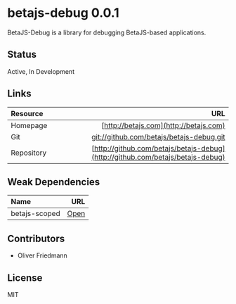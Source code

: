 # betajs-debug 0.0.1

BetaJS-Debug is a library for debugging BetaJS-based applications.


## Status
Active, In Development


## Links
| Resource   | URL |
| :--------- | --: |
| Homepage   | [http://betajs.com](http://betajs.com) |
| Git        | [git://github.com/betajs/betajs-debug.git](git://github.com/betajs/betajs-debug.git) |
| Repository | [http://github.com/betajs/betajs-debug](http://github.com/betajs/betajs-debug) |






## Weak Dependencies
| Name | URL |
| :----- | -------: |
| betajs-scoped | [Open](https://github.com/betajs/betajs-scoped) |


## Contributors

- Oliver Friedmann


## License

MIT


